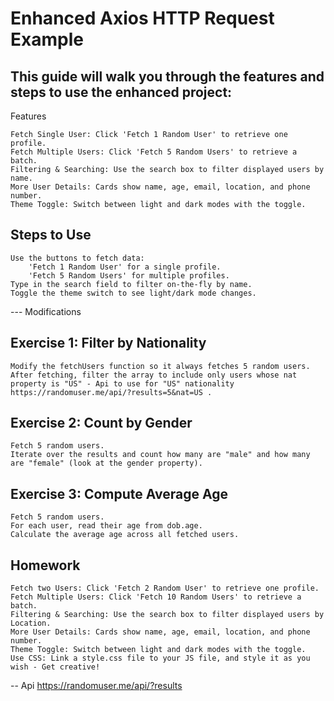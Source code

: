 # Enhanced Axios HTTP Request Example

## This guide will walk you through the features and steps to use the enhanced project:
Features

    Fetch Single User: Click 'Fetch 1 Random User' to retrieve one profile.
    Fetch Multiple Users: Click 'Fetch 5 Random Users' to retrieve a batch.
    Filtering & Searching: Use the search box to filter displayed users by name.
    More User Details: Cards show name, age, email, location, and phone number.
    Theme Toggle: Switch between light and dark modes with the toggle.

## Steps to Use

    Use the buttons to fetch data:
        'Fetch 1 Random User' for a single profile.
        'Fetch 5 Random Users' for multiple profiles.
    Type in the search field to filter on-the-fly by name.
    Toggle the theme switch to see light/dark mode changes.

--- Modifications
## Exercise 1: Filter by Nationality

    Modify the fetchUsers function so it always fetches 5 random users.
    After fetching, filter the array to include only users whose nat property is "US" - Api to use for "US" nationality https://randomuser.me/api/?results=5&nat=US .

## Exercise 2: Count by Gender

    Fetch 5 random users.
    Iterate over the results and count how many are "male" and how many are "female" (look at the gender property).

## Exercise 3: Compute Average Age

    Fetch 5 random users.
    For each user, read their age from dob.age.
    Calculate the average age across all fetched users.

## Homework

    Fetch two Users: Click 'Fetch 2 Random User' to retrieve one profile.
    Fetch Multiple Users: Click 'Fetch 10 Random Users' to retrieve a batch.
    Filtering & Searching: Use the search box to filter displayed users by Location.
    More User Details: Cards show name, age, email, location, and phone number.
    Theme Toggle: Switch between light and dark modes with the toggle.
    Use CSS: Link a style.css file to your JS file, and style it as you wish - Get creative!

-- Api https://randomuser.me/api/?results
